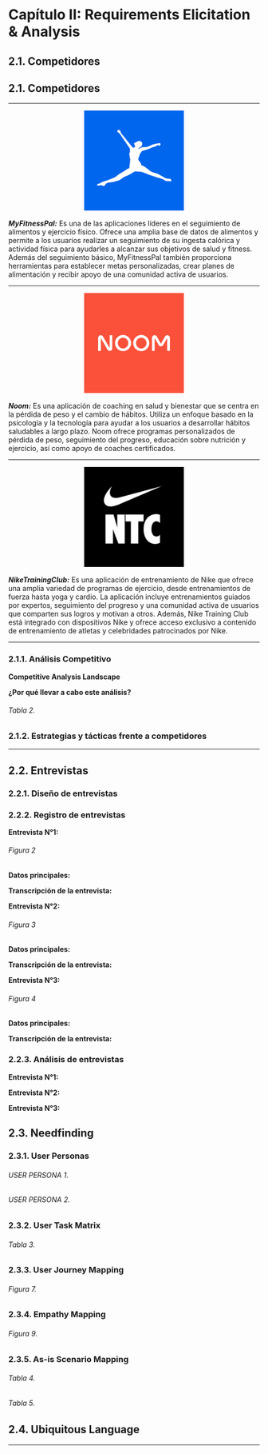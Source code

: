 # Capítulo II: Requirements Elicitation & Analysis

## 2.1. Competidores

## 2.1. Competidores
- - -
[<p align="center"> <img src="assets/img/Competidores-MyFitnessPal.png" alt="MyFitnessPal" width="200">](https://www.myfitnesspal.com/es)

***MyFitnessPal:*** Es una de las aplicaciones líderes en el seguimiento de alimentos y ejercicio físico. Ofrece una amplia base de datos de alimentos y permite a los usuarios realizar un seguimiento de su ingesta calórica y actividad física para ayudarles a alcanzar sus objetivos de salud y fitness. Además del seguimiento básico, MyFitnessPal también proporciona herramientas para establecer metas personalizadas, crear planes de alimentación y recibir apoyo de una comunidad activa de usuarios.
- - -
[<p align="center"> <img src="assets/img/Competidores-Noom.png" alt="Noom" width="200">](https://www.noom.com/es/blog/cuanto-cuesta-noom/)

***Noom:*** Es una aplicación de coaching en salud y bienestar que se centra en la pérdida de peso y el cambio de hábitos. Utiliza un enfoque basado en la psicología y la tecnología para ayudar a los usuarios a desarrollar hábitos saludables a largo plazo. Noom ofrece programas personalizados de pérdida de peso, seguimiento del progreso, educación sobre nutrición y ejercicio, así como apoyo de coaches certificados.
- - -
[<p align="center"> <img src="assets/img/Competidores-NikeTrainingClub.jpg" alt="NikeTrainingClub" width="200">](https://www.nike.com/es/ntc-app)

***NikeTrainingClub:*** Es una aplicación de entrenamiento de Nike que ofrece una amplia variedad de programas de ejercicio, desde entrenamientos de fuerza hasta yoga y cardio. La aplicación incluye entrenamientos guiados por expertos, seguimiento del progreso y una comunidad activa de usuarios que comparten sus logros y motivan a otros. Además, Nike Training Club está integrado con dispositivos Nike y ofrece acceso exclusivo a contenido de entrenamiento de atletas y celebridades patrocinados por Nike.
- - -
### 2.1.1. Análisis Competitivo

**Competitive Analysis Landscape**

**¿Por qué llevar a cabo este análisis?**


###### Tabla 2. 


### 2.1.2. Estrategias y tácticas frente a competidores


---

## 2.2. Entrevistas

### 2.2.1. Diseño de entrevistas



### 2.2.2. Registro de entrevistas

**Entrevista N°1:**

###### Figura 2


**Datos principales:**

		
**Transcripción de la entrevista:**


**Entrevista N°2:**

###### Figura 3


**Datos principales:**

**Transcripción de la entrevista:**


**Entrevista N°3:**

###### Figura 4


**Datos principales:**

		
**Transcripción de la entrevista:**



### 2.2.3. Análisis de entrevistas

**Entrevista N°1:** 


**Entrevista N°2:**


**Entrevista N°3:** 



## 2.3. Needfinding



### 2.3.1. User Personas

###### USER PERSONA 1.




###### USER PERSONA 2.



### 2.3.2. User Task Matrix

###### Tabla 3.



### 2.3.3. User Journey Mapping

###### Figura 7.



### 2.3.4. Empathy Mapping
###### Figura 9.



### 2.3.5. As-is Scenario Mapping
###### Tabla 4.


###### Tabla 5.


## 2.4. Ubiquitous Language




---